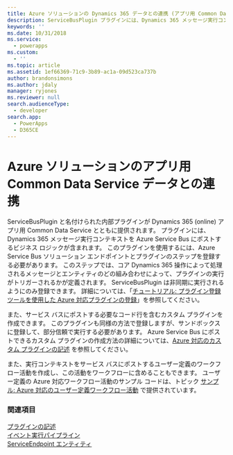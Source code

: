 ```yaml
---
title: Azure ソリューションの Dynamics 365 データとの連携 (アプリ用 Common Data Service) | Microsoft Docs
description: ServiceBusPlugin プラグインには、Dynamics 365 メッセージ実行コンテキストを Azure Service Bus にポストするビジネス ロジックが含まれます。 このプラグインを使用するには、Azure Service Bus ソリューション エンドポイントとプラグインのステップを登録する必要があります。 このステップでは、コア Dynamics 365 操作によって処理されるメッセージとエンティティのどの組み合わせによって、プラグインの実行がトリガーされるかが定義されます。 ServiceBusPlugin は非同期に実行されるようにのみ登録できます。
keywords: ''
ms.date: 10/31/2018
ms.service:
  - powerapps
ms.custom:
  - ''
ms.topic: article
ms.assetid: 1ef66369-71c9-3b89-ac1a-09d523ca737b
author: brandonsimons
ms.author: jdaly
manager: ryjones
ms.reviewer: null
search.audienceType:
  - developer
search.app:
  - PowerApps
  - D365CE
---
```


# <a name="work-with-common-data-service-for-apps-data-in-your-azure-solution"></a>Azure ソリューションのアプリ用 Common Data Service データとの連携

ServiceBusPlugin と名付けられた内部プラグインが Dynamics 365 (online) アプリ用 Common Data Service とともに提供されます。 プラグインには、Dynamics 365 メッセージ実行コンテキストを Azure Service Bus にポストするビジネス ロジックが含まれます。 このプラグインを使用するには、Azure Service Bus ソリューション エンドポイントとプラグインのステップを登録する必要があります。 このステップでは、コア Dynamics 365 操作によって処理されるメッセージとエンティティのどの組み合わせによって、プラグインの実行がトリガーされるかが定義されます。 ServiceBusPlugin は非同期に実行されるようにのみ登録できます。 詳細については、「[チュートリアル: プラグイン登録ツールを使用した Azure 対応プラグインの登録](walkthrough-register-azure-aware-plug-in-using-plug-in-registration-tool.md)」を参照してください。  
  
 また、サービス バスにポストする必要なコード行を含むカスタム プラグインを作成できます。 このプラグインも同様の方法で登録しますが、サンドボックスに登録して、部分信頼で実行する必要があります。 Azure Service Bus にポストできるカスタム プラグインの作成方法の詳細については、[Azure 対応のカスタム プラグインの記述](write-custom-azure-aware-plugin.md) を参照してください。  
  
 また、実行コンテキストをサービス バスにポストするユーザー定義のワークフロー活動を作成し、この活動をワークフローに含めることもできます。 ユーザー定義の Azure 対応ワークフロー活動のサンプル コードは、トピック [サンプル: Azure 対応のユーザー定義ワークフロー活動](/dynamics365/customer-engagement/developer/sample-azure-aware-custom-workflow-activity) で提供されています。 
  
### <a name="see-also"></a>関連項目  
[プラグインの記述](write-plug-in.md)<br/>
[イベント実行パイプライン](event-framework.md#event-execution-pipeline)<br/> 
[ServiceEndpoint エンティティ](reference/entities/serviceendpoint.md)<br/>